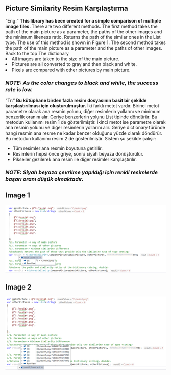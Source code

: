 <h2>Picture Similarity Resim Karşılaştırma</h2>
<q>Eng:</q>
<b>This library has been created for a simple comparison of multiple image files. </b>
There are two different methods.
The first method takes the path of the main picture as a parameter, the paths of the other images and the minimum likeness ratio.
Returns the path of the similar ones in the List <string> type.
The use of this method is shown in Figure 1.
The second method takes the path of the main picture as a parameter and the paths of other images.
Back to the top The dictionary <string, returns a percentage of how similar the main type to the parent image is.
The use of this method is shown in Figure 2.
The system works as follows:
<ul>
  <li>All images are taken to the size of the main picture.</li>  
  <li>Pictures are all converted to gray and then black and white.</li>
  <li>Pixels are compared with other pictures by main picture.</li>
</ul>
<h3><b><i>NOTE: As the color changes to black and white, the success rate is low.</i></b></h3>
<q>Tr:</q>
<b>Bu kütüphane birden fazla resim dosyasının basit bir şekilde karşılaştırılması için oluşturulmuştur.</b>
İki farklı metot vardır.
Birinci metot parametre olarak ana resmin yolunu, diğer resimlerin yollarını ve minimum benzerlik oranını alır.
Geriye benzerlerin yolunu List<string> tipinde döndürür.
Bu metodun kullanımı resim 1 de gösterilmiştir.
İkinci metot ise parametre olarak ana resmin yolunu ve diğer resimlerin yollarını alır.
Geriye dictionary<string,double> türünde hangi resmin ana resme ne kadar benzer olduğunu yüzde olarak döndürür.
Bu metodun kullanımı resim 2 de gösterilmiştir.
Sistem şu şekilde çalışır:
<ul>
  <li>Tüm resimler ana resmin boyutuna getirilir.</li>  
  <li>Resimlerin hepsi önce griye, sonra siyah beyaza dönüştürülür.</li>
  <li>Pikseller gezilerek ana resim ile diğer resimler karşılaştırılır.</li>
</ul>
<h3><b><i>NOTE: Siyah beyaza çevrilme yapıldığı için renkli resimlerde başarı oranı düşük olmaktadır.</i></b></h3>
  <h2> Image 1 </h2>
<img src="/anlatim1.png" />
  <h2> Image 2 </h2>
<img src="/anlatim2.png" />

